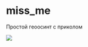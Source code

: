 # miss_me

Простой геоосинт с приколом

<img src="https://sun9-61.userapi.com/impg/CSAYRd5BLSO9L37luHXTI_rIAt75tHR3GiaRLw/C80q6g8M_XQ.jpg?size=1589x2160&quality=96&sign=b5c353a621fbfc013c9e08f461febb62&type=album" style="display: inline;">
